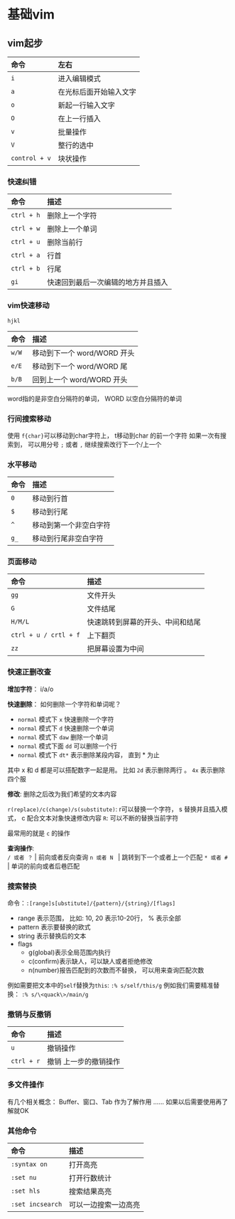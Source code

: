 # 基础vim

## vim起步

命令 | 左右
:- | :-
`i`  | 进入编辑模式
`a`  | 在光标后面开始输入文字
`o`  | 新起一行输入文字
`O`  | 在上一行插入
`v`  | 批量操作
`V`  | 整行的选中
`control + v`  | 块状操作


### 快速纠错

命令 | 描述
:- |:-
`ctrl + h` | 删除上一个字符
`ctrl + w` | 删除上一个单词
`ctrl + u` | 删除当前行
`ctrl + a` | 行首
`ctrl + b` | 行尾
`gi` | 快速回到最后一次编辑的地方并且插入


### vim快速移动
`hjkl`

命令 | 描述
:- | :-
`w/W` | 移动到下一个 word/WORD 开头
`e/E` | 移动到下一个 word/WORD 尾 
`b/B` | 回到上一个 word/WORD 开头

word指的是非空白分隔符的单词， WORD 以空白分隔符的单词

### 行间搜索移动
使用 `f{char}`可以移动到char字符上， t移动到char 的前一个字符
如果一次有搜索到， 可以用分号 `;` 或者 `,` 继续搜索改行下一个/上一个


### 水平移动

命令 | 描述
:- | :-
`0` | 移动到行首
`$` | 移动到行尾
`^` | 移动到第一个非空白字符
`g_` | 移动到行尾非空白字符


### 页面移动

命令 | 描述
:- | :-
`gg` | 文件开头
`G` | 文件结尾
`H/M/L` | 快速跳转到屏幕的开头、中间和结尾
`ctrl + u / crtl + f` | 上下翻页
`zz` | 把屏幕设置为中间


### 快速正删改查
**增加字符**： i/a/o

**快速删除**： 如何删除一个字符和单词呢？
- `normal` 模式下 `x` 快速删除一个字符
- `normal` 模式下 `d` 快速删除一个单词
- `normal` 模式下 `daw` 删除一个单词
- `normal` 模式下面 `dd` 可以删除一个行
- `normal` 模式下 `dt*` 表示删除某段内容， 直到 * 为止

其中 x 和 d 都是可以搭配数字一起是用。
比如 `2d` 表示删除两行 。 `4x` 表示删除四个服 

**修改**: 删除之后改为我们希望的文本内容

`r(replace)/c(change)/s(substitute)`: r可以替换一个字符， s 替换并且插入模式， c 配合文本对象快速修改内容
`R`: 可以不断的替换当前字符

最常用的就是 `c` 的操作

**查询操作**:                       
`/ 或者 ？` | 前向或者反向查询
`n 或者 N ` | 跳转到下一个或者上一个匹配
`* 或者 # ` | 单词的前向或者后巷匹配


### 搜索替换
命令：`:[range]s[ubstitute]/{pattern}/{string}/[flags]`
- range 表示范围， 比如: 10, 20 表示10-20行， % 表示全部
- pattern 表示要替换的欧式
- string 表示替换后的文本
- flags 
    - g(global)表示全局范围内执行
    - c(confirm)表示缺人，可以缺人或者拒绝修改
    - n(number)报告匹配到的次数而不替换， 可以用来查询匹配次数

例如需要把文本中的`self`替换为`this`: `:% s/self/this/g`
例如我们需要精准替换： `:% s/\<quack\>/main/g`


### 撤销与反撤销

命令 | 描述
:- |:-
`u` | 撤销操作
`ctrl + r` | 撤销 上一步的撤销操作


### 多文件操作
有几个相关概念： Buffer、窗口、Tab
作为了解作用 ...... 如果以后需要使用再了解就OK








### 其他命令

命令 | 描述
:- |:-
`:syntax on` | 打开高亮
`:set nu` | 打开行数统计
`:set hls` | 搜索结果高亮
`:set incsearch` | 可以一边搜索一边高亮











